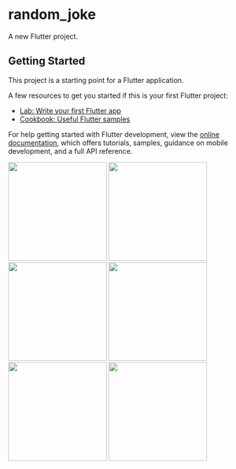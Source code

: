 
# random_joke

A new Flutter project.

## Getting Started

This project is a starting point for a Flutter application.

A few resources to get you started if this is your first Flutter project:

- [Lab: Write your first Flutter app](https://docs.flutter.dev/get-started/codelab)
- [Cookbook: Useful Flutter samples](https://docs.flutter.dev/cookbook)

For help getting started with Flutter development, view the
[online documentation](https://docs.flutter.dev/), which offers tutorials,
samples, guidance on mobile development, and a full API reference.


<img src="https://github.com/Nency-Shekhaliya/random_joke/assets/123537483/5cd44617-ea02-48cf-b1d6-fcec26790a05"  width="200px">
<img src="https://github.com/Nency-Shekhaliya/random_joke/assets/123537483/1093267f-f82c-4676-8d85-5bac8bf5907c"  width="200px">
<img src="https://github.com/Nency-Shekhaliya/random_joke/assets/123537483/0585bd5e-10e4-4fed-9d23-1f80983ac68e"  width="200px">
<img src="https://github.com/Nency-Shekhaliya/random_joke/assets/123537483/2f5d3492-3cab-4e07-a59f-e22f213082a5"  width="200px">
<img src="https://github.com/Nency-Shekhaliya/random_joke/assets/123537483/3c518d03-f64a-4997-ab18-53f38aef9519"  width="200px">
<img src="https://github.com/Nency-Shekhaliya/random_joke/assets/123537483/4c87fefe-035b-4d78-8458-5c24bc01f3c7"  width="200px">



